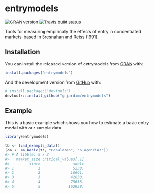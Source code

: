 
<!-- README.md is generated from README.Rmd. Please edit that file -->

# entrymodels

<!-- badges: start -->

![CRAN version](https://www.r-pkg.org/badges/version/entrymodels)
[![Travis build
status](https://travis-ci.org/gnjardim/entrymodels.svg?branch=master)](https://travis-ci.org/gnjardim/entrymodels)
<!-- badges: end -->

Tools for measuring empirically the effects of entry in concentrated
markets, based in Bresnahan and Reiss (1991).

## Installation

You can install the released version of entrymodels from
[CRAN](https://CRAN.R-project.org) with:

``` r
install.packages("entrymodels")
```

And the development version from
[GitHub](https://github.com/gnjardim/entrymodels) with:

``` r
# install.packages("devtools")
devtools::install_github("gnjardim/entrymodels")
```

## Example

This is a basic example which shows you how to estimate a basic entry
model with our sample data.

``` r
library(entrymodels)

tb <- load_example_data()
(em <- em_basic(tb, "Populacao", "n_agencias"))
#> # A tibble: 5 x 2
#>   market_size critical_values[,1]
#>         <int>               <dbl>
#> 1           1               5238.
#> 2           2              18961.
#> 3           3              42038.
#> 4           4              75638.
#> 5           5             162958.
```
